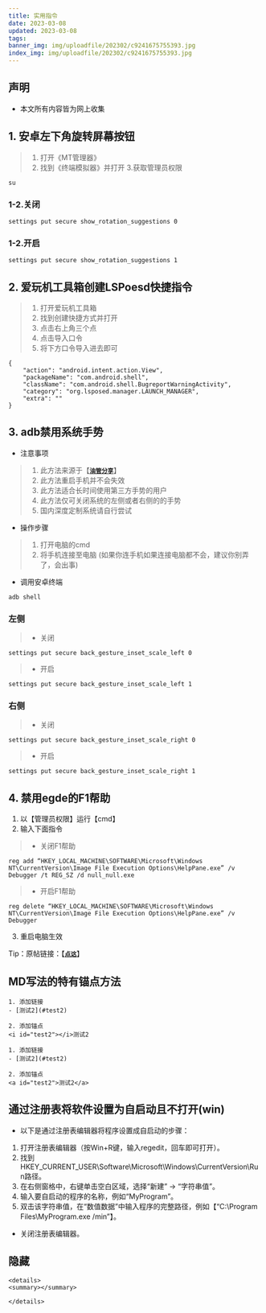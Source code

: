 ```yaml
---
title: 实用指令
date: 2023-03-08
updated: 2023-03-08
tags:
banner_img: img/uploadfile/202302/c9241675755393.jpg
index_img: img/uploadfile/202302/c9241675755393.jpg
---
```


## <i id="声明"></i>声明
-  本文所有内容皆为网上收集

## <i id="安卓左下角旋转屏幕按钮"></i>1. 安卓左下角旋转屏幕按钮
> 1. 打开《MT管理器》
> 2. 找到《终端模拟器》并打开
> 3.获取管理员权限

```
su
```

### <i id="关闭"></i>1-2.关闭

```
settings put secure show_rotation_suggestions 0
```

### <i id="开启"></i>1-2.开启

```
settings put secure show_rotation_suggestions 1
```

## <i id="爱玩机工具箱创建LSPoesd快捷指令"></i>2. 爱玩机工具箱创建LSPoesd快捷指令
> 1. 打开爱玩机工具箱
> 2. 找到创建快捷方式并打开
> 3. 点击右上角三个点
> 4. 点击导入口令
> 5. 将下方口令导入进去即可

```
{
    "action": "android.intent.action.View",
    "packageName": "com.android.shell",
    "className": "com.android.shell.BugreportWarningActivity",
    "category": "org.lsposed.manager.LAUNCH_MANAGER",
    "extra": ""
}

```

## <i id="adb禁用系统手势"></i>3. adb禁用系统手势
- 注意事项
> 1. 此方法来源于【<u>[**`油管分享`**](https://youtu.be/92luOg5hK00 "油管分享")</u>】
> 2. 此方法重启手机并不会失效
> 3. 此方法适合长时间使用第三方手势的用户
> 4. 此方法仅可关闭系统的左侧或者右侧的的手势
> 5. 国内深度定制系统请自行尝试

- 操作步骤
> 1. 打开电脑的cmd
> 2. 将手机连接至电脑
(如果你连手机如果连接电脑都不会，建议你别弄了，会出事)

- 调用安卓终端

```
adb shell
```

### <i id="左侧"></i>左侧
> - 关闭

```
settings put secure back_gesture_inset_scale_left 0
```

> - 开启

```
settings put secure back_gesture_inset_scale_left 1
```

### <i id="右侧"></i>右侧
> - 关闭

```
settings put secure back_gesture_inset_scale_right 0
```

> - 开启

```
settings put secure back_gesture_inset_scale_right 1
```

## <i id="禁用egde的F1帮助"></i>4. 禁用egde的F1帮助
1. 以【管理员权限】运行【cmd】
2. 输入下面指令

> - 关闭F1帮助

```
reg add “HKEY_LOCAL_MACHINE\SOFTWARE\Microsoft\Windows NT\CurrentVersion\Image File Execution Options\HelpPane.exe” /v Debugger /t REG_SZ /d null_null.exe
```
> - 开启F1帮助

```
reg delete “HKEY_LOCAL_MACHINE\SOFTWARE\Microsoft\Windows NT\CurrentVersion\Image File Execution Options\HelpPane.exe” /v Debugger
```

3. 重启电脑生效

Tip：原帖链接：【<u>[**`点这`**](https://answers.microsoft.com/zh-hans/microsoftedge/forum/all/edge/3d52c45f-0c23-4359-afcd-20e07368e8f6 "点这")</u>】

## <i id="MD写法的特有锚点方法"></i>MD写法的特有锚点方法
```
1. 添加链接
- [测试2](#test2)

2. 添加锚点
<i id="test2"></i>测试2
```
```
1. 添加链接
- [测试2](#test2)

2. 添加锚点
<a id="test2">测试2</a>
```

## <i id="通过注册表将软件设置为自启动且不打开(win)"></i>通过注册表将软件设置为自启动且不打开(win)
- 以下是通过注册表编辑器将程序设置成自启动的步骤：
1. 打开注册表编辑器（按Win+R键，输入regedit，回车即可打开）。
2. 找到HKEY_CURRENT_USER\Software\Microsoft\Windows\CurrentVersion\Run路径。
3. 在右侧窗格中，右键单击空白区域，选择“新建” -> “字符串值”。
4. 输入要自启动的程序的名称，例如“MyProgram”。
5. 双击该字符串值，在“数值数据”中输入程序的完整路径，例如【“C:\Program Files\MyProgram.exe /min”】。
- 关闭注册表编辑器。

## <i id="隐藏"></i>隐藏
```
<details>
<summary></summary>

</details>
```